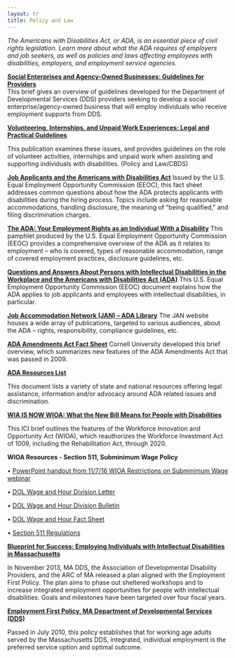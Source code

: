 ```yaml
---
layout: tr
title: Policy and Law
---
```

_The Americans with Disabilities Act, or ADA, is an essential piece of civil rights legislation. Learn more about what the ADA requires of employers and job seekers, as well as policies and laws affecting employees with disabilities, employers, and employment service agencies._

[**Social Enterprises and Agency-Owned Businesses: Guidelines for Providers**](/files/Social_enterprise_web_F.pdf)  
This brief gives an overview of guidelines developed for the Department of Developmental Services (DDS) providers seeking to develop a social enterprise/agency-owned business that will employ individuals who receive employment supports from DDS. 

[**Volunteering, Internships, and Unpaid Work Experiences: Legal and Practical Guidelines**](https://employmentfirstma.org/files/DDSVolunteer-Unpaid_Work-Feb17.pdf)

This publication examines these issues, and provides guidelines on the role of volunteer activities, internships and unpaid work when assisting and supporting individuals with disabilities. (Policy and Law/CBDS)



[**Job Applicants and the Americans with Disabilities Act**](http://www.eeoc.gov/facts/jobapplicant.html)
Issued by the U.S. Equal Employment Opportunity Commission (EEOC), this fact sheet addresses common questions about how the ADA protects applicants with disabilities during the hiring process. Topics include asking for reasonable accommodations, handling disclosure, the meaning of “being qualified,” and filing discrimination charges.

[**The ADA: Your Employment Rights as an Individual With a Disability**](http://www.eeoc.gov/facts/ada18.html)
This pamphlet produced by the U.S. Equal Employment Opportunity Commission (EEOC) provides a comprehensive overview of the ADA as it relates to employment – who is covered, types of reasonable accommodation, range of covered employment practices, disclosure guidelines, etc.

[**Questions and Answers About Persons with Intellectual Disabilities in the Workplace and the Americans with Disabilities Act (ADA)**](http://www.eeoc.gov/laws/types/intellectual_disabilities.cfm)
This U.S. Equal Employment Opportunity Commission (EEOC) document explains how the ADA applies to job applicants and employees with intellectual disabilities, in particular.

[**Job Accommodation Network (JAN) – ADA Library**](http://askjan.org/links/adalinks.htm#I)
The JAN website houses a wide array of publications, targeted to various audiences, about the ADA – rights, responsibility, compliance guidelines, etc.

[**ADA Amendments Act Fact Sheet**](/files/ADAAmendmentsFactSht.doc)
Cornell University developed this brief overview, which summarizes new features of the ADA Amendments Act that was passed in 2009.

[**ADA Resources List**](files/ADA_Resources_List.doc)


This document lists a variety of state and national resources offering legal assistance, information and/or advocacy around ADA related issues and discrimination.

[**WIA IS NOW WIOA: What the New Bill Means for People with Disabilities**](https://www.communityinclusion.org/article.php?article_id=382)

This ICI brief outlines the features of the Workforce Innovation and Opportunity Act (WIOA), which reauthorizes the Workforce Investment Act of 1009, including the Rehabilitation Act, through 2020.



**WIOA Resources - Section 511, Subminimum Wage Policy**

•	[PowerPoint handout from 11/7/16 WIOA Restrictions on Subminimum Wage webinar
](http://employmentfirstma.org/files/Section_511_PowerPoint.pdf)

•	[DOL Wage and Hour Division Letter ](http://employmentfirstma.org/files/Section_511-Wage_and_Hour_Letter.pdf)

•	[DOL Wage and Hour Division Bulletin 
](http://employmentfirstma.org/files/Section_511-Wage_and_Hour_Bulletin.pdf)

•	[DOL Wage and Hour Fact Sheet
](http://employmentfirstma.org/files/Section_511-Wage_and_Hour_Fact_Sheet.pdf)

•	[Section 511 Regulations
](http://employmentfirstma.org/files/Section_511_Regulations.pdf)



[**Blueprint for Success: Employing Individuals with Intellectual Disabilities in Massachusetts**](http://www.massachusettsapse.org/PDF/DDSBlueprint.pdf)

In November 2013, MA DDS, the Association of Developmental Disability Providers, and the ARC of MA released a plan aligned with the Employment First Policy. The plan aims to phase out sheltered workshops and to increase integrated employment opportunities for people with intellectual disabilities. Goals and milestones have been targeted over four fiscal years.



[**Employment First Policy, MA Department of Developmental Services (DDS)**](http://www.mass.gov/eohhs/gov/laws-regs/dds/policies/s-employment-first-policy-2010-2.html)

Passed in July 2010, this policy establishes that for working age adults served by the Massachusetts DDS, integrated, individual employment is the preferred service option and optimal outcome.
